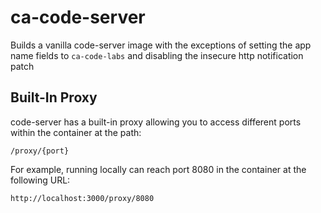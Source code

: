 # ca-code-server

Builds a vanilla code-server image with the exceptions of setting the app name fields to `ca-code-labs` and disabling the insecure http notification patch

## Built-In Proxy

code-server has a built-in proxy allowing you to access different ports within the container at the path:

```
/proxy/{port}
```

For example, running locally can reach port 8080 in the container at the following URL:

```
http://localhost:3000/proxy/8080
```